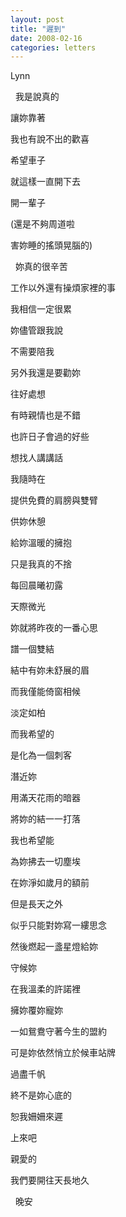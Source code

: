```yaml
---
layout: post
title: "遲到"
date: 2008-02-16
categories: letters
---
```



Lynn

 
我是說真的


讓妳靠著


我也有說不出的歡喜


希望車子


就這樣一直開下去


開一輩子


(還是不夠周道啦


害妳睡的搖頭晃腦的)


 
妳真的很辛苦


工作以外還有操煩家裡的事


我相信一定很累


妳儘管跟我說


不需要陪我


另外我還是要勸妳


往好處想


有時親情也是不錯


也許日子會過的好些


想找人講講話


我隨時在


提供免費的肩膀與雙臂


供妳休憩 


給妳溫暖的擁抱


只是我真的不捨


每回晨曦初露


天際微光


妳就將昨夜的一番心思


譜一個雙結


結中有妳未舒展的眉


而我僅能倚窗相候


淡定如柏


而我希望的


是化為一個刺客


潛近妳


用滿天花雨的暗器


將妳的結一一打落


我也希望能


為妳拂去一切塵埃


在妳淨如歲月的額前


但是長天之外


似乎只能對妳寫一縷思念


然後燃起一盞星燈給妳


守候妳


在我溫柔的許諾裡


擁妳覆妳寵妳


一如鴛鴦守著今生的盟約


可是妳依然悄立於候車站牌


過盡千帆


終不是妳心底的


恕我姍姍來遲


上來吧


親愛的


我們要開往天長地久


 
晚安
